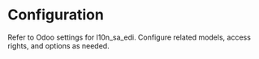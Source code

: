 # Configuration

Refer to Odoo settings for l10n_sa_edi. Configure related models, access rights, and options as needed.
